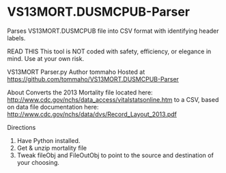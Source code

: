 # VS13MORT.DUSMCPUB-Parser
Parses VS13MORT.DUSMCPUB file into CSV format with identifying header labels.



 READ THIS
   This tool is NOT coded with safety, efficiency, or elegance in mind. Use at your own risk. 

 VS13MORT Parser.py
 Author tommaho
 Hosted at https://github.com/tommaho/VS13MORT.DUSMCPUB-Parser

 About
   Converts the 2013 Mortality file located here: http://www.cdc.gov/nchs/data_access/vitalstatsonline.htm
   to a CSV, based on data file documentation here: http://www.cdc.gov/nchs/data/dvs/Record_Layout_2013.pdf

 Directions

 1. Have Python installed.
 2. Get & unzip mortality file
 3. Tweak fileObj and FileOutObj to point to the source and destination of your choosing.

 

